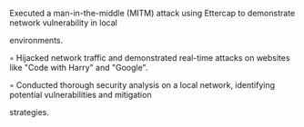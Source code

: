 Executed a man-in-the-middle (MITM) attack using Ettercap to demonstrate network vulnerability in local

environments.

◦ Hijacked network traffic and demonstrated real-time attacks on websites like "Code with Harry" and "Google".

◦ Conducted thorough security analysis on a local network, identifying potential vulnerabilities and mitigation

strategies.
